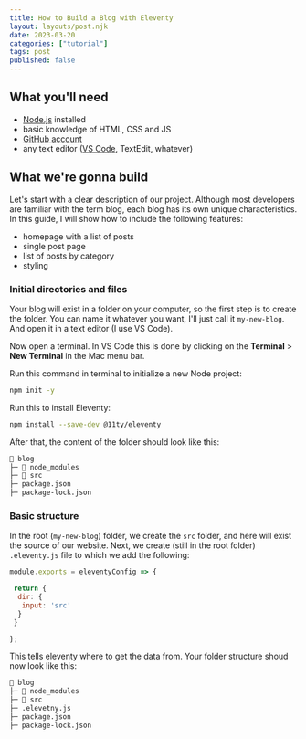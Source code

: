 ```yaml
---
title: How to Build a Blog with Eleventy
layout: layouts/post.njk
date: 2023-03-20
categories: ["tutorial"]
tags: post
published: false
---
```

## What you'll need

- [Node.js](https://nodejs.org/en/download/) installed
- basic knowledge of HTML, CSS and JS
- [GitHub account](https://github.com/)
- any text editor ([VS Code](https://code.visualstudio.com/), TextEdit, whatever)

## What we're gonna build

Let's start with a clear description of our project. Although most developers are familiar with the term blog, each blog has its own unique characteristics. In this guide, I will show how to include the following features:

- homepage with a list of posts
- single post page
- list of posts by category
- styling

### Initial directories and files

Your blog will exist in a folder on your computer, so the first step is to create the folder. You can name it whatever you want, I'll just call it `my-new-blog`.  And open it in a text editor (I use VS Code).

Now open a terminal. In VS Code this is done by clicking on the **Terminal** > **New Terminal** in the Mac menu bar.

Run this command in terminal to initialize a new Node project:

```bash
npm init -y
```

Run this to install Eleventy:

```bash
npm install --save-dev @11ty/eleventy
```

After that, the content of the folder should look like this:
```bash
📂 blog
├─ 📁 node_modules 
├─ 📁 src
├─ package.json
├─ package-lock.json
```

### Basic structure

In the root (`my-new-blog`) folder, we create the `src` folder, and here will exist the source of our website. Next, we create (still in the root folder) `.eleventy.js` file to which we add the following:

```js
module.exports = eleventyConfig => {

 return {
  dir: {
   input: 'src' 
  }
 }

};
```

This tells eleventy where to get the data from. Your folder structure shoud now look like this:

```bash
📂 blog
├─ 📁 node_modules 
├─ 📁 src
├─ .elevetny.js
├─ package.json
├─ package-lock.json
```
